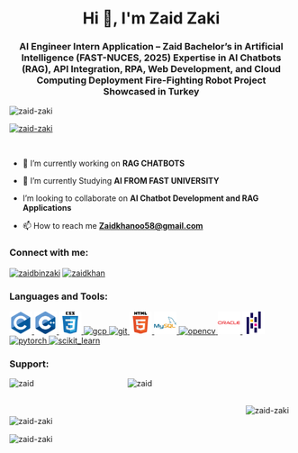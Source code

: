 
<h1 align="center">Hi 👋, I'm Zaid Zaki</h1>
<h3 align="center">AI Engineer Intern Application – Zaid Bachelor’s in Artificial Intelligence (FAST-NUCES, 2025) Expertise in AI Chatbots (RAG), API Integration, RPA, Web Development, and Cloud Computing Deployment Fire-Fighting Robot Project Showcased in Turkey</h3>

<p align="left"> <img src="https://komarev.com/ghpvc/?username=zaid-zaki&label=Profile%20views&color=0e75b6&style=flat" alt="zaid-zaki" /> </p>

<p align="left"> <a href="https://github.com/ryo-ma/github-profile-trophy"><img src="https://github-profile-trophy.vercel.app/?username=zaid-zaki" alt="zaid-zaki" /></a> </p>

<p align="left"> <a href="https://twitter.com/" target="blank"><img src="https://img.shields.io/twitter/follow/?logo=twitter&style=for-the-badge" alt="" /></a> </p>

- 🔭 I’m currently working on **RAG CHATBOTS**

- 🌱 I’m currently Studying **AI FROM FAST UNIVERSITY**

- I’m looking to collaborate on **AI Chatbot Development and RAG Applications**

- 📫 How to reach me **Zaidkhanoo58@gmail.com**

<h3 align="left">Connect with me:</h3>
<p align="left">
<a href="https://linkedin.com/in/zaidbinzaki" target="blank"><img align="center" src="https://raw.githubusercontent.com/rahuldkjain/github-profile-readme-generator/master/src/images/icons/Social/linked-in-alt.svg" alt="zaidbinzaki" height="30" width="40" /></a>
<a href="https://www.youtube.com/c/zaidkhan" target="blank"><img align="center" src="https://raw.githubusercontent.com/rahuldkjain/github-profile-readme-generator/master/src/images/icons/Social/youtube.svg" alt="zaidkhan" height="30" width="40" /></a>
</p>

<h3 align="left">Languages and Tools:</h3>
<p align="left"> <a href="https://www.cprogramming.com/" target="_blank" rel="noreferrer"> <img src="https://raw.githubusercontent.com/devicons/devicon/master/icons/c/c-original.svg" alt="c" width="40" height="40"/> </a> <a href="https://www.w3schools.com/cpp/" target="_blank" rel="noreferrer"> <img src="https://raw.githubusercontent.com/devicons/devicon/master/icons/cplusplus/cplusplus-original.svg" alt="cplusplus" width="40" height="40"/> </a> <a href="https://www.w3schools.com/css/" target="_blank" rel="noreferrer"> <img src="https://raw.githubusercontent.com/devicons/devicon/master/icons/css3/css3-original-wordmark.svg" alt="css3" width="40" height="40"/> </a> <a href="https://cloud.google.com" target="_blank" rel="noreferrer"> <img src="https://www.vectorlogo.zone/logos/google_cloud/google_cloud-icon.svg" alt="gcp" width="40" height="40"/> </a> <a href="https://git-scm.com/" target="_blank" rel="noreferrer"> <img src="https://www.vectorlogo.zone/logos/git-scm/git-scm-icon.svg" alt="git" width="40" height="40"/> </a> <a href="https://www.w3.org/html/" target="_blank" rel="noreferrer"> <img src="https://raw.githubusercontent.com/devicons/devicon/master/icons/html5/html5-original-wordmark.svg" alt="html5" width="40" height="40"/> </a> <a href="https://www.mysql.com/" target="_blank" rel="noreferrer"> <img src="https://raw.githubusercontent.com/devicons/devicon/master/icons/mysql/mysql-original-wordmark.svg" alt="mysql" width="40" height="40"/> </a> <a href="https://opencv.org/" target="_blank" rel="noreferrer"> <img src="https://www.vectorlogo.zone/logos/opencv/opencv-icon.svg" alt="opencv" width="40" height="40"/> </a> <a href="https://www.oracle.com/" target="_blank" rel="noreferrer"> <img src="https://raw.githubusercontent.com/devicons/devicon/master/icons/oracle/oracle-original.svg" alt="oracle" width="40" height="40"/> </a> <a href="https://pandas.pydata.org/" target="_blank" rel="noreferrer"> <img src="https://raw.githubusercontent.com/devicons/devicon/2ae2a900d2f041da66e950e4d48052658d850630/icons/pandas/pandas-original.svg" alt="pandas" width="40" height="40"/> </a> <a href="https://pytorch.org/" target="_blank" rel="noreferrer"> <img src="https://www.vectorlogo.zone/logos/pytorch/pytorch-icon.svg" alt="pytorch" width="40" height="40"/> </a> <a href="https://scikit-learn.org/" target="_blank" rel="noreferrer"> <img src="https://upload.wikimedia.org/wikipedia/commons/0/05/Scikit_learn_logo_small.svg" alt="scikit_learn" width="40" height="40"/> </a> </p>

<h3 align="left">Support:</h3>
<p><a href="https://www.buymeacoffee.com/zaid"> <img align="left" src="https://cdn.buymeacoffee.com/buttons/v2/default-yellow.png" height="50" width="210" alt="zaid" /></a><a href="https://ko-fi.com/zaid"> <img align="left" src="https://cdn.ko-fi.com/cdn/kofi3.png?v=3" height="50" width="210" alt="zaid" /></a></p><br><br>

<p><img align="left" src="https://github-readme-stats.vercel.app/api/top-langs?username=zaid-zaki&show_icons=true&locale=en&layout=compact" alt="zaid-zaki" /></p>

<p>&nbsp;<img align="center" src="https://github-readme-stats.vercel.app/api?username=zaid-zaki&show_icons=true&locale=en" alt="zaid-zaki" /></p>

<p><img align="center" src="https://github-readme-streak-stats.herokuapp.com/?user=zaid-zaki&" alt="zaid-zaki" /></p>
